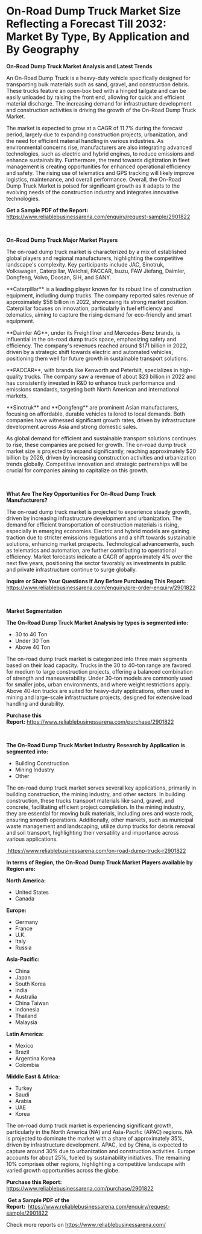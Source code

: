<p><h1>On-Road Dump Truck Market Size Reflecting a Forecast Till 2032: Market By Type, By Application and By Geography</h1></p><p><strong>On-Road Dump Truck Market Analysis and Latest Trends</strong></p>
<p><p>An On-Road Dump Truck is a heavy-duty vehicle specifically designed for transporting bulk materials such as sand, gravel, and construction debris. These trucks feature an open-box bed with a hinged tailgate and can be easily unloaded by raising the front end, allowing for quick and efficient material discharge. The increasing demand for infrastructure development and construction activities is driving the growth of the On-Road Dump Truck Market.</p><p>The market is expected to grow at a CAGR of 11.7% during the forecast period, largely due to expanding construction projects, urbanization, and the need for efficient material handling in various industries. As environmental concerns rise, manufacturers are also integrating advanced technologies, such as electric and hybrid engines, to reduce emissions and enhance sustainability. Furthermore, the trend towards digitization in fleet management is creating opportunities for enhanced operational efficiency and safety. The rising use of telematics and GPS tracking will likely improve logistics, maintenance, and overall performance. Overall, the On-Road Dump Truck Market is poised for significant growth as it adapts to the evolving needs of the construction industry and integrates innovative technologies.</p></p>
<p><strong>Get a Sample PDF of the Report:&nbsp;</strong> <a href="https://www.reliablebusinessarena.com/enquiry/request-sample/2901822?utm_campaign=2396&utm_medium=2&utm_source=Github&utm_content=ia&utm_term=16032025&utm_id=on-road-dump-truck">https://www.reliablebusinessarena.com/enquiry/request-sample/2901822</a></p>
<p>&nbsp;</p>
<p><strong>On-Road Dump Truck Major Market Players</strong></p>
<p><p>The on-road dump truck market is characterized by a mix of established global players and regional manufacturers, highlighting the competitive landscape's complexity. Key participants include JAC, Sinotruk, Volkswagen, Caterpillar, Weichai, PACCAR, Isuzu, FAW Jiefang, Daimler, Dongfeng, Volvo, Doosan, SIH, and SANY.</p><p>**Caterpillar** is a leading player known for its robust line of construction equipment, including dump trucks. The company reported sales revenue of approximately $58 billion in 2022, showcasing its strong market position. Caterpillar focuses on innovation, particularly in fuel efficiency and telematics, aiming to capture the rising demand for eco-friendly and smart equipment.</p><p>**Daimler AG**, under its Freightliner and Mercedes-Benz brands, is influential in the on-road dump truck space, emphasizing safety and efficiency. The company's revenues reached around $171 billion in 2022, driven by a strategic shift towards electric and automated vehicles, positioning them well for future growth in sustainable transport solutions.</p><p>**PACCAR**, with brands like Kenworth and Peterbilt, specializes in high-quality trucks. The company saw a revenue of about $23 billion in 2022 and has consistently invested in R&D to enhance truck performance and emissions standards, targeting both North American and international markets.</p><p>**Sinotruk** and **Dongfeng** are prominent Asian manufacturers, focusing on affordable, durable vehicles tailored to local demands. Both companies have witnessed significant growth rates, driven by infrastructure development across Asia and strong domestic sales.</p><p>As global demand for efficient and sustainable transport solutions continues to rise, these companies are poised for growth. The on-road dump truck market size is projected to expand significantly, reaching approximately $20 billion by 2026, driven by increasing construction activities and urbanization trends globally. Competitive innovation and strategic partnerships will be crucial for companies aiming to capitalize on this growth.</p></p>
<p>&nbsp;</p>
<p><strong>What Are The Key Opportunities For On-Road Dump Truck Manufacturers?</strong></p>
<p><p>The on-road dump truck market is projected to experience steady growth, driven by increasing infrastructure development and urbanization. The demand for efficient transportation of construction materials is rising, especially in emerging economies. Electric and hybrid models are gaining traction due to stricter emissions regulations and a shift towards sustainable solutions, enhancing market prospects. Technological advancements, such as telematics and automation, are further contributing to operational efficiency. Market forecasts indicate a CAGR of approximately 4% over the next five years, positioning the sector favorably as investments in public and private infrastructure continue to surge globally.</p></p>
<p><strong>Inquire or Share Your Questions If Any Before Purchasing This Report:</strong> <a href="https://www.reliablebusinessarena.com/enquiry/pre-order-enquiry/2901822?utm_campaign=2396&utm_medium=2&utm_source=Github&utm_content=ia&utm_term=16032025&utm_id=on-road-dump-truck">https://www.reliablebusinessarena.com/enquiry/pre-order-enquiry/2901822</a></p>
<p>&nbsp;</p>
<p><strong>Market Segmentation</strong></p>
<p><strong>The On-Road Dump Truck Market Analysis by types is segmented into:</strong></p>
<p><ul><li>30 to 40 Ton</li><li>Under 30 Ton</li><li>Above 40 Ton</li></ul></p>
<p><p>The on-road dump truck market is categorized into three main segments based on their load capacity. Trucks in the 30 to 40-ton range are favored for medium to large construction projects, offering a balanced combination of strength and maneuverability. Under 30-ton models are commonly used for smaller jobs, urban environments, and where weight restrictions apply. Above 40-ton trucks are suited for heavy-duty applications, often used in mining and large-scale infrastructure projects, designed for extensive load handling and durability.</p></p>
<p><strong>Purchase this Report:&nbsp;</strong><a href="https://www.reliablebusinessarena.com/purchase/2901822?utm_campaign=2396&utm_medium=2&utm_source=Github&utm_content=ia&utm_term=16032025&utm_id=on-road-dump-truck">https://www.reliablebusinessarena.com/purchase/2901822</a></p>
<p>&nbsp;</p>
<p><strong>The On-Road Dump Truck Market Industry Research by Application is segmented into:</strong></p>
<p><ul><li>Building Construction</li><li>Mining Industry</li><li>Other</li></ul></p>
<p><p>The on-road dump truck market serves several key applications, primarily in building construction, the mining industry, and other sectors. In building construction, these trucks transport materials like sand, gravel, and concrete, facilitating efficient project completion. In the mining industry, they are essential for moving bulk materials, including ores and waste rock, ensuring smooth operations. Additionally, other markets, such as municipal waste management and landscaping, utilize dump trucks for debris removal and soil transport, highlighting their versatility and importance across various applications.</p></p>
<p><a href="https://www.reliablebusinessarena.com/on-road-dump-truck-r2901822?utm_campaign=2396&utm_medium=2&utm_source=Github&utm_content=ia&utm_term=16032025&utm_id=on-road-dump-truck">&nbsp;https://www.reliablebusinessarena.com/on-road-dump-truck-r2901822</a></p>
<p><strong>In terms of Region, the On-Road Dump Truck Market Players available by Region are:</strong></p>
<p>
    <p> <strong> North America: </strong>
        <ul>
            <li>United States</li>
            <li>Canada</li>
        </ul>
        </p> 
    <p> <strong> Europe: </strong>
        <ul>
            <li>Germany</li>
            <li>France</li>
            <li>U.K.</li>
            <li>Italy</li>
            <li>Russia</li>
        </ul>
        </p> 
    <p> <strong> Asia-Pacific: </strong>
        <ul>
            <li>China</li>
            <li>Japan</li>
            <li>South Korea</li>
            <li>India</li>
            <li>Australia</li>
            <li>China Taiwan</li>
            <li>Indonesia</li>
            <li>Thailand</li>
            <li>Malaysia</li>
        </ul>
        </p> 
    <p> <strong> Latin America: </strong>
        <ul>
            <li>Mexico</li>
            <li>Brazil</li>
            <li>Argentina Korea</li>
            <li>Colombia</li>
        </ul>
        </p> 
    <p> <strong> Middle East & Africa: </strong>
        <ul>
            <li>Turkey</li>
            <li>Saudi</li>
            <li>Arabia</li>
            <li>UAE</li>
            <li>Korea</li>
        </ul>
    </p>
    </p>
<p><p>The on-road dump truck market is experiencing significant growth, particularly in the North America (NA) and Asia-Pacific (APAC) regions. NA is projected to dominate the market with a share of approximately 35%, driven by infrastructure development. APAC, led by China, is expected to capture around 30% due to urbanization and construction activities. Europe accounts for about 25%, fueled by sustainability initiatives. The remaining 10% comprises other regions, highlighting a competitive landscape with varied growth opportunities across the globe.</p></p>
<p><strong>Purchase this Report: </strong><a href="https://www.reliablebusinessarena.com/purchase/2901822?utm_campaign=2396&utm_medium=2&utm_source=Github&utm_content=ia&utm_term=16032025&utm_id=on-road-dump-truck">https://www.reliablebusinessarena.com/purchase/2901822</a></p>
<p>&nbsp;<strong>Get a Sample PDF of the Report:&nbsp;&nbsp;</strong><a href="https://www.reliablebusinessarena.com/enquiry/request-sample/2901822?utm_campaign=2396&utm_medium=2&utm_source=Github&utm_content=ia&utm_term=16032025&utm_id=on-road-dump-truck">https://www.reliablebusinessarena.com/enquiry/request-sample/2901822</a></p>
<p><strong></strong></p>
<p>Check more reports on <a href="https://www.reliablebusinessarena.com/?utm_campaign=2396&utm_medium=2&utm_source=Github&utm_content=ia&utm_term=16032025&utm_id=on-road-dump-truck">https://www.reliablebusinessarena.com/</a></p>
